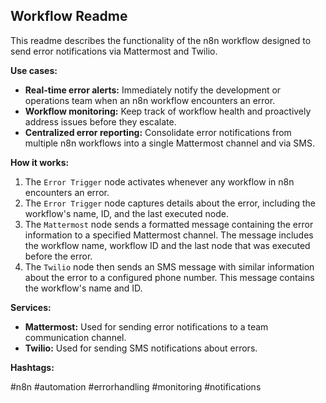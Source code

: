 ## Workflow Readme

This readme describes the functionality of the n8n workflow designed to send error notifications via Mattermost and Twilio.

**Use cases:**

*   **Real-time error alerts:** Immediately notify the development or operations team when an n8n workflow encounters an error.
*   **Workflow monitoring:** Keep track of workflow health and proactively address issues before they escalate.
*   **Centralized error reporting:**  Consolidate error notifications from multiple n8n workflows into a single Mattermost channel and via SMS.

**How it works:**

1.  The `Error Trigger` node activates whenever any workflow in n8n encounters an error.
2.  The `Error Trigger` node captures details about the error, including the workflow's name, ID, and the last executed node.
3.  The `Mattermost` node sends a formatted message containing the error information to a specified Mattermost channel.  The message includes the workflow name, workflow ID and the last node that was executed before the error.
4.  The `Twilio` node then sends an SMS message with similar information about the error to a configured phone number.  This message contains the workflow's name and ID.

**Services:**

*   **Mattermost:**  Used for sending error notifications to a team communication channel.
*   **Twilio:**  Used for sending SMS notifications about errors.

**Hashtags:**

#n8n #automation #errorhandling #monitoring #notifications
